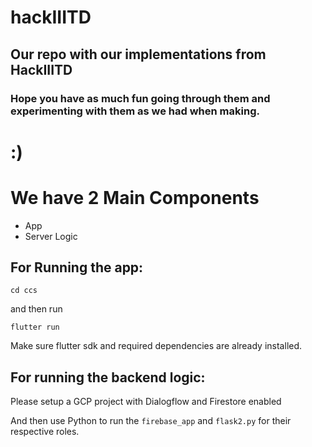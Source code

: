 # hackIIITD

## Our repo with our implementations from HackIIITD

### Hope you have as much fun going through them and experimenting with them as we had when making.

:)
=======

# We have 2 Main Components

- App
- Server Logic

## For Running the app:

`cd ccs`

and then run

`flutter run`

Make sure flutter sdk and required dependencies are already installed.

## For running the backend logic:

Please setup a GCP project with Dialogflow and Firestore enabled

And then use Python to run the `firebase_app` and `flask2.py` for their respective roles.
